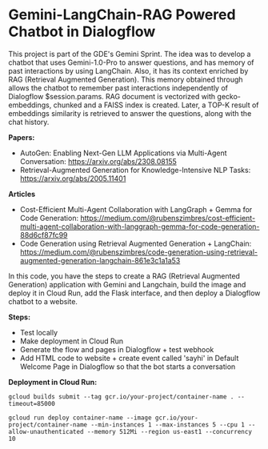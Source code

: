 # Gemini-LangChain-RAG Powered Chatbot in Dialogflow

This project is part of the GDE's Gemini Sprint. The idea was to develop a chatbot that uses Gemini-1.0-Pro to answer questions, and has memory of past interactions by using LangChain. Also, it has its context enriched by RAG (Retrieval Augmented Generation). This memory obtained through allows the chatbot to remember past interactions independently of Dialogflow $session.params. RAG document is vectorized with gecko-embeddings, chunked and a FAISS index is created. Later, a TOP-K result of embeddings similarity is retrieved to answer the questions, along with the chat history.

<b>Papers:</b>

* AutoGen: Enabling Next-Gen LLM Applications via Multi-Agent Conversation: https://arxiv.org/abs/2308.08155
* Retrieval-Augmented Generation for Knowledge-Intensive NLP Tasks: https://arxiv.org/abs/2005.11401

<b>Articles</b>
* Cost-Efficient Multi-Agent Collaboration with LangGraph + Gemma for Code Generation: https://medium.com/@rubenszimbres/cost-efficient-multi-agent-collaboration-with-langgraph-gemma-for-code-generation-88d6cf87fc99
* Code Generation using Retrieval Augmented Generation + LangChain: https://medium.com/@rubenszimbres/code-generation-using-retrieval-augmented-generation-langchain-861e3c1a1a53

In this code, you have the steps to create a RAG (Retrieval Augmented Generation) application with Gemini and Langchain, build the image and deploy it in Cloud Run, add the Flask interface, and then deploy a Dialogflow chatbot to a website.


<b>Steps:</b>  
* Test locally
* Make deployment in Cloud Run
* Generate the flow and pages in Dialogflow + test webhook
* Add HTML code to website + create event called 'sayhi' in Default Welcome Page in Dialogflow so that the bot starts a conversation

<b>Deployment in Cloud Run:</b>  

```
gcloud builds submit --tag gcr.io/your-project/container-name . --timeout=85000
```

```
gcloud run deploy container-name --image gcr.io/your-project/container-name --min-instances 1 --max-instances 5 --cpu 1 --allow-unauthenticated --memory 512Mi --region us-east1 --concurrency 10
```
